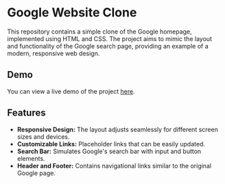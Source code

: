 # Google Website Clone

This repository contains a simple clone of the Google homepage, implemented using HTML and CSS. The project aims to mimic the layout and functionality of the Google search page, providing an example of a modern, responsive web design.

## Demo

You can view a live demo of the project [here](https://frabjous-semolina-898025.netlify.app).

## Features

- **Responsive Design:** The layout adjusts seamlessly for different screen sizes and devices.
- **Customizable Links:** Placeholder links that can be easily updated.
- **Search Bar:** Simulates Google's search bar with input and button elements.
- **Header and Footer:** Contains navigational links similar to the original Google page.